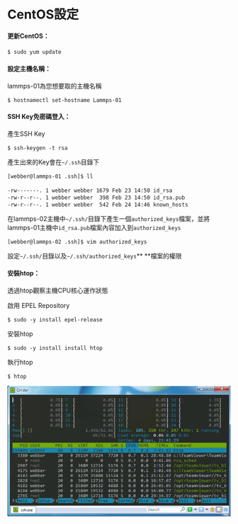 # CentOS設定

#### 更新CentOS：

```
$ sudo yum update
```

#### 

#### 設定主機名稱：

lammps-01為您想要取的主機名稱

```
$ hostnamectl set-hostname Lammps-01
```

#### 

#### SSH Key免密碼登入：

產生SSH Key

```
$ ssh-keygen -t rsa
```

產生出來的Key會在`~/.ssh`目錄下

```
[webber@lammps-01 .ssh]$ ll

-rw-------. 1 webber webber 1679 Feb 23 14:50 id_rsa
-rw-r--r--. 1 webber webber  398 Feb 23 14:50 id_rsa.pub
-rw-r--r--. 1 webber webber  542 Feb 24 14:46 known_hosts
```

在lammps-02主機中`~/.ssh/`目錄下產生一個`authorized_keys`檔案，並將lammps-01主機中`id_rsa.pub`檔案內容加入到`authorized_keys`

```
[webber@lammps-02 .ssh]$ vim authorized_keys
```

設定`~/.ssh/`目錄以及`~/.ssh/authorized_keys`** **檔案的權限

#### 

#### 

#### 安裝htop：

透過htop觀察主機CPU核心運作狀態

啟用 EPEL Repository

```
$ sudo -y install epel-release
```

安裝htop

```
$ sudo -y install install htop
```

執行htop

```
$ htop
```

![](/Image/htop.png)

